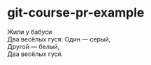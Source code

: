 # git-course-pr-example

Жили у бабуси  
Два весёлых гуся:
Один — серый,  
Другой — белый,  
Два весёлых гуся.  
